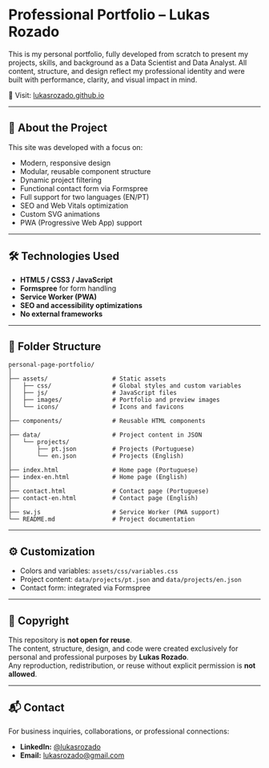 
# Professional Portfolio – Lukas Rozado

This is my personal portfolio, fully developed from scratch to present my projects, skills, and background as a Data Scientist and Data Analyst. All content, structure, and design reflect my professional identity and were built with performance, clarity, and visual impact in mind.

🔗 Visit: [lukasrozado.github.io](lukasrozado.github.io)

---

## 🧠 About the Project

This site was developed with a focus on:

- Modern, responsive design  
- Modular, reusable component structure  
- Dynamic project filtering  
- Functional contact form via Formspree  
- Full support for two languages (EN/PT)  
- SEO and Web Vitals optimization  
- Custom SVG animations  
- PWA (Progressive Web App) support  

---

## 🛠️ Technologies Used

- **HTML5 / CSS3 / JavaScript**
- **Formspree** for form handling
- **Service Worker (PWA)**
- **SEO and accessibility optimizations**
- **No external frameworks**

---

## 📁 Folder Structure

```
personal-page-portfolio/
│
├── assets/                  # Static assets
│   ├── css/                 # Global styles and custom variables
│   ├── js/                  # JavaScript files
│   ├── images/              # Portfolio and preview images
│   └── icons/               # Icons and favicons
│
├── components/              # Reusable HTML components
│
├── data/                    # Project content in JSON
│   └── projects/
│       ├── pt.json          # Projects (Portuguese)
│       └── en.json          # Projects (English)
│
├── index.html               # Home page (Portuguese)
├── index-en.html            # Home page (English)
│
├── contact.html             # Contact page (Portuguese)
├── contact-en.html          # Contact page (English)
│
├── sw.js                    # Service Worker (PWA support)
└── README.md                # Project documentation
```



---

## ⚙️ Customization

- Colors and variables: `assets/css/variables.css`  
- Project content: `data/projects/pt.json` and `data/projects/en.json`  
- Contact form: integrated via Formspree

---

## 🚫 Copyright

This repository is **not open for reuse**.  
The content, structure, design, and code were created exclusively for personal and professional purposes by **Lukas Rozado**.  
Any reproduction, redistribution, or reuse without explicit permission is **not allowed**.

---

## 📬 Contact

For business inquiries, collaborations, or professional connections:

- **LinkedIn:** [@lukasrozado](https://www.linkedin.com/in/lukasrozado/)  
- **Email:** lukasrozado@gmail.com
